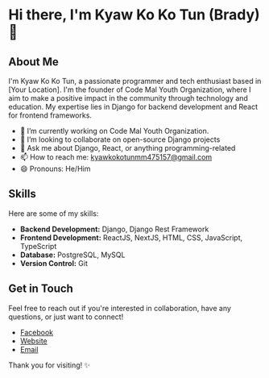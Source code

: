 # Hi there, I'm Kyaw Ko Ko Tun (Brady) 👋

## About Me

I'm Kyaw Ko Ko Tun, a passionate programmer and tech enthusiast based in [Your Location]. I'm the founder of Code Mal Youth Organization, where I aim to make a positive impact in the community through technology and education. My expertise lies in Django for backend development and React for frontend frameworks.

- 🔭 I’m currently working on Code Mal Youth Organization.
- 👯 I’m looking to collaborate on open-source Django projects
- 💬 Ask me about Django, React, or anything programming-related
- 📫 How to reach me: kyawkokotunmm475157@gmail.com
- 😄 Pronouns: He/Him

## Skills

Here are some of my skills:

- **Backend Development:** Django, Django Rest Framework
- **Frontend Development:** ReactJS, NextJS, HTML, CSS, JavaScript, TypeScript
- **Database:** PostgreSQL, MySQL
- **Version Control:** Git

## Get in Touch

Feel free to reach out if you're interested in collaboration, have any questions, or just want to connect!

- [Facebook](https://facebook.com/kyawkokotun888)
- [Website](https://kyawkokotun.com)
- [Email](mailto:kyawkokotunmm475157@gmail.com)

Thank you for visiting! ✨
